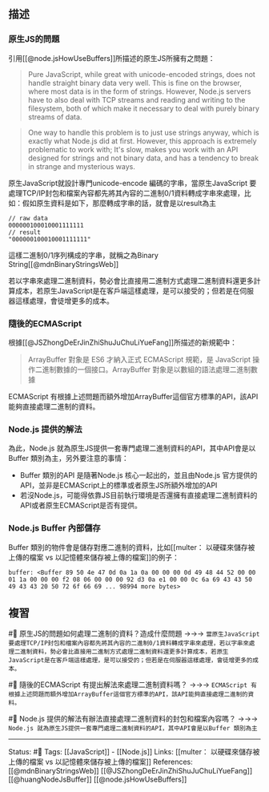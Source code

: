 
## 描述

### 原生JS的問題
引用[[@node.jsHowUseBuffers]]所描述的原生JS所擁有之問題：
> Pure JavaScript, while great with unicode-encoded strings, does not handle straight binary data very well. This is fine on the browser, where most data is in the form of strings. However, Node.js servers have to also deal with TCP streams and reading and writing to the filesystem, both of which make it necessary to deal with purely binary streams of data.

> One way to handle this problem is to just use strings anyway, which is exactly what Node.js did at first. However, this approach is extremely problematic to work with; It's slow, makes you work with an API designed for strings and not binary data, and has a tendency to break in strange and mysterious ways.

原生JavaScript就設計專門unicode-encode 編碼的字串，當原生JavaScript 要處理TCP/IP封包和檔案內容都先將其內容的二進制0/1資料轉成字串來處理，比如：假如原生資料是如下，那麼轉成字串的話，就會是以result為主
```
// raw data
000000100010001111111
// result
"000000100010001111111"
```

這樣二進制0/1序列構成的字串，就稱之為Binary String[[@mdnBinaryStringsWeb]]

若以字串來處理二進制資料，勢必會比直接用二進制方式處理二進制資料還更多計算成本，若原生JavaScript是在客戶端這樣處理，是可以接受的；但若是在伺服器這樣處理，會徒增更多的成本。

### 隨後的ECMAScript
根據[[@JSZhongDeErJinZhiShuJuChuLiYueFang]]所描述的新規範中：
> ArrayBuffer 對象是 ES6 才納入正式 ECMAScript 規範，是 JavaScript 操作二進制數據的一個接口。ArrayBuffer 對象是以數組的語法處理二進制數據

ECMAScript 有根據上述問題而額外增加ArrayBuffer這個官方標準的API，該API能夠直接處理二進制的資料。

### Node.js 提供的解法
為此，Node.js 就為原生JS提供一套專門處理二進制資料的API，其中API會是以Buffer 類別為主，另外要注意的事情：
- Buffer 類別的API 是隨著Node.js 核心一起出的，並且由Node.js 官方提供的API，並非是ECMAScript上的標準或者原生JS所額外增加的API
- 若沒Node.js，可能得依靠JS目前執行環境是否還擁有直接處理二進制資料的API或者原生ECMAScript是否有提供。

### Node.js Buffer 內部儲存
Buffer 類別的物件會是儲存對應二進制的資料，比如[[multer： 以硬碟來儲存被上傳的檔案 vs 以記憶體來儲存被上傳的檔案]]的例子：

```
buffer: <Buffer 89 50 4e 47 0d 0a 1a 0a 00 00 00 0d 49 48 44 52 00 00 01 1a 00 00 00 f2 08 06 00 00 00 92 d3 0a e1 00 00 0c 6a 69 43 43 50 49 43 43 20 50 72 6f 66 69 ... 98994 more bytes>
```

## 複習
#🧠 原生JS的問題如何處理二進制的資料？造成什麼問題 ->->-> `當原生JavaScript 要處理TCP/IP封包和檔案內容都先將其內容的二進制0/1資料轉成字串來處理，若以字串來處理二進制資料，勢必會比直接用二進制方式處理二進制資料還更多計算成本，若原生JavaScript是在客戶端這樣處理，是可以接受的；但若是在伺服器這樣處理，會徒增更多的成本。`
<!--SR:!2022-05-21,3,250-->


#🧠 隨後的ECMAScript 有提出解法來處理二進制資料嗎？ ->->-> `ECMAScript 有根據上述問題而額外增加ArrayBuffer這個官方標準的API，該API能夠直接處理二進制的資料。`
<!--SR:!2022-05-21,2,230-->


#🧠 Node.js 提供的解法有辦法直接處理二進制資料的封包和檔案內容嗎？ ->->-> `Node.js 就為原生JS提供一套專門處理二進制資料的API，其中API會是以Buffer 類別為主`
<!--SR:!2022-05-21,3,250-->

---
Status: #🌱 
Tags:
[[JavaScript]] - [[Node.js]]
Links:
[[multer： 以硬碟來儲存被上傳的檔案 vs 以記憶體來儲存被上傳的檔案]]
References:
[[@mdnBinaryStringsWeb]]
[[@JSZhongDeErJinZhiShuJuChuLiYueFang]]
[[@huangNodeJsBuffer]]
[[@node.jsHowUseBuffers]]